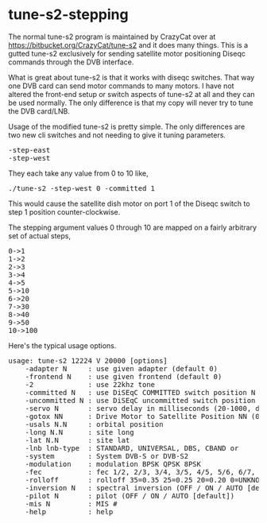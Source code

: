 tune-s2-stepping
================

The normal tune-s2 program is maintained by CrazyCat over at https://bitbucket.org/CrazyCat/tune-s2 and it does many things.
This is a gutted tune-s2 exclusively for sending satellite motor positioning Diseqc commands through the DVB interface.

What is great about tune-s2 is that it works with diseqc switches. That way one DVB card can send motor commands to many
motors. I have not altered the front-end setup or switch aspects of tune-s2 at all and they can be used normally. The only
difference is that my copy will never try to tune the DVB card/LNB.

Usage of the modified tune-s2 is pretty simple. The only differences are two new cli switches and not needing to give it tuning parameters.

<pre>-step-east 
-step-west</pre>

They each take any value from 0 to 10 like, 

<pre>./tune-s2 -step-west 0 -committed 1</pre>

This would cause the satellite dish motor on port 1 of the Diseqc switch to step 1 position counter-clockwise.

The stepping argument values 0 through 10 are mapped on a fairly arbitrary set of actual steps,

<pre>0->1
1->2
2->3
3->4
4->5
5->10
6->20
7->30
8->40
9->50
10->100</pre>

Here's the typical usage options.

<pre>usage: tune-s2 12224 V 20000 [options]
	-adapter N     : use given adapter (default 0)
	-frontend N    : use given frontend (default 0)
	-2             : use 22khz tone
	-committed N   : use DiSEqC COMMITTED switch position N (1-4)
	-uncommitted N : use DiSEqC uncommitted switch position N (1-4)
	-servo N       : servo delay in milliseconds (20-1000, default 20)
	-gotox NN      : Drive Motor to Satellite Position NN (0-99)
	-usals N.N     : orbital position
	-long N.N      : site long
	-lat N.N       : site lat
	-lnb lnb-type  : STANDARD, UNIVERSAL, DBS, CBAND or 
	-system        : System DVB-S or DVB-S2
	-modulation    : modulation BPSK QPSK 8PSK
	-fec           : fec 1/2, 2/3, 3/4, 3/5, 4/5, 5/6, 6/7, 8/9, 9/10, AUTO
	-rolloff       : rolloff 35=0.35 25=0.25 20=0.20 0=UNKNOWN
	-inversion N   : spectral inversion (OFF / ON / AUTO [default])
	-pilot N	   : pilot (OFF / ON / AUTO [default])
	-mis N   	   : MIS #
	-help          : help</pre>
